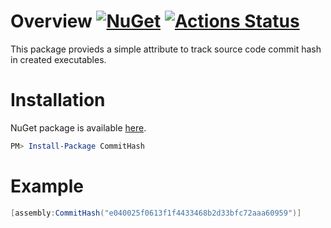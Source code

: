 # Overview [![NuGet](https://img.shields.io/nuget/v/CommitHash.svg)](https://www.nuget.org/packages/CommitHash) [![Actions Status](https://github.com/stop-cran/CommitHashAttribute/workflows/.NET%20Core/badge.svg)](https://github.com/stop-cran/CommitHashAttribute/actions)

This package provieds a simple attribute to track source code commit hash in created executables.

# Installation

NuGet package is available [here](https://www.nuget.org/packages/CommitHash/).

```PowerShell
PM> Install-Package CommitHash
```

# Example

```C#
[assembly:CommitHash("e040025f0613f1f4433468b2d33bfc72aaa60959")]
```